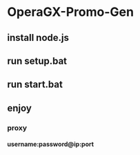 # OperaGX-Promo-Gen
## install node.js
## run setup.bat
## run start.bat
## enjoy
### proxy
#### username:password@ip:port
